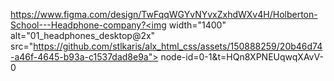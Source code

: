 https://www.figma.com/design/TwFqqWGYvNYvxZxhdWXv4H/Holberton-School---Headphone-company?<img width="1400" alt="01_headphones_desktop@2x" src="https://github.com/stlkaris/alx_html_css/assets/150888259/20b46d74-a46f-4645-b93a-c1537dad8e9a">
node-id=0-1&t=HQn8XPNEUqwqXAvV-0
